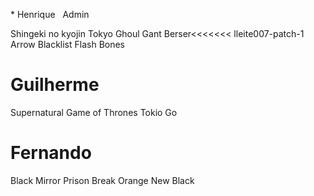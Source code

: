 * Henrique
 
 Admin
 
 Shingeki no kyojin
 Tokyo Ghoul
 Gant
 Berser<<<<<<< lleite007-patch-1
Arrow
Blacklist
Flash
Bones
  
  # Guilherme
  
  Supernatural
  Game of Thrones
  Tokio Go

# Fernando
Black Mirror
Prison Break
Orange New Black
